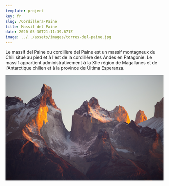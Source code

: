 ```yaml
---
template: project
key: fr
slug: /Cordillera-Paine
title: Massif del Paine
date: 2020-05-30T21:11:39.671Z
image: ../../assets/images/torres-del-paine.jpg
---
```

Le massif del Paine ou cordillère del Paine est un massif montagneux du Chili situé au pied et à l'est de la cordillère des Andes en Patagonie. Le massif appartient administrativement à la XIIe région de Magallanes et de l'Antarctique chilien et à la province de Última Esperanza.

![Massif del Paine](../../assets/images/torres-del-paine.jpg)